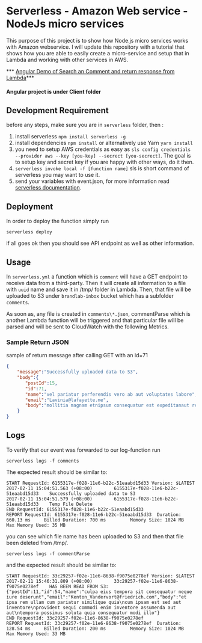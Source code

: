 # Serverless - Amazon Web service - NodeJs micro services

This purpose of this project is to show how Node.js micro services works with Amazon webservice. 
I will update this repository with a tutorial that shows 
how you are able to easily create a micro-service and setup that in Lambda and working with other services in AWS. 

*** [Angular Demo of Search an Comment and return response from Lambda](https://www.majidhajian.com/Serveless-Nodejs-AWS/)***

#### Angular project is under Client folder 

## Development Requirement
 
before any steps, make sure you are in `serverless` folder, then :
 
  1. install serverless `npm install serverless -g` 
  2. install dependencies `npm install` or alternatively use Yarn `yarn install`
  3. you need to setup AWS credentials as easy as `sls config credentials --provider aws --key [you-key] --secrect [you-secrect]`. The goal is to 
  setup key and secret key if you are happy with other ways, do it then. 
  4. `serverless invoke local -f [function name]` sls is short command of serverless you may want to use it.
  5. send your variables with event.json, for more information read [serverless documentation](https://serverless.com/framework/docs/). 
  
## Deployment 

In order to deploy the function simply run

````commandline
serverless deploy
```` 

if all goes ok then you should see API endpoint as well as other information. 

## Usage
In `serverless.yml` a function which is `comment` will have a GET endpoint to receive data from a third-party. Then it will create
all information to a file with `uuid` name and save it in /tmp/ folder in Lambda. Then, that file will be uploaded to S3 under
`brandlab-inbox` bucket which has a subfolder `comments`. 

As soon as, any file is created in `comments\*.json`, commentParse which is another Lambda function will be triggered and 
that particular file will be parsed and will be sent to CloudWatch with the following Metrics. 

### Sample Return JSON 

sample of return message after calling GET with an id=71

````json
{
    "message":"Successfully uploaded data to S3",
    "body":{  
       "postId":15,
       "id":71,
       "name":"vel pariatur perferendis vero ab aut voluptates labore",
       "email":"Lavinia@lafayette.me",
       "body":"mollitia magnam etnipsum consequatur est expeditanaut rem ut ex doloremque est vitae estncumque velit recusandae numquam libero dolor fuga fugit a"
    }
}
````

## Logs

To verify that our event was forwarded to our log-function run

````commandline
serverless logs -f comments
````

The expected result should be similar to:
````commandline
START RequestId: 6155317e-f028-11e6-b22c-51eaabd15d33 Version: $LATEST
2017-02-11 15:04:51.563 (+08:00)        6155317e-f028-11e6-b22c-51eaabd15d33    Successfully uploaded data to S3
2017-02-11 15:04:51.579 (+08:00)        6155317e-f028-11e6-b22c-51eaabd15d33    Temp File Delete
END RequestId: 6155317e-f028-11e6-b22c-51eaabd15d33
REPORT RequestId: 6155317e-f028-11e6-b22c-51eaabd15d33  Duration: 660.13 ms     Billed Duration: 700 ms         Memory Size: 1024 MB    Max Memory Used: 35 MB  
````
you can see which file name has been uploaded to S3 and then that file been deleted from /tmp/.


````commandline
serverless logs -f commentParse
````

and the expected result should be similar to:
````commandline
START RequestId: 33c29257-f02e-11e6-8638-f9075e0278ef Version: $LATEST
2017-02-11 15:46:31.809 (+08:00)        33c29257-f02e-11e6-8638-f9075e0278ef    HAS BEEN READ FROM S3:  {"postId":11,"id":54,"name":"culpa eius tempora sit consequatur neque iure deserunt","email":"Kenton_Vandervort@friedrich.com","body":"et ipsa rem ullam cum pariatur similique quia\ncum ipsam est sed aut inventore\nprovident sequi commodi enim inventore assumenda aut aut\ntempora possimus soluta quia consequatur modi illo"}
END RequestId: 33c29257-f02e-11e6-8638-f9075e0278ef
REPORT RequestId: 33c29257-f02e-11e6-8638-f9075e0278ef  Duration: 128.54 ms     Billed Duration: 200 ms         Memory Size: 1024 MB    Max Memory Used: 33 MB  
````

